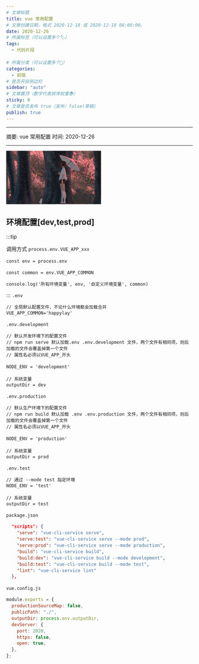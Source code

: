 ```yaml
---
# 文章标题
title: vue 常用配置
# 文章创建日期，格式 2020-12-18 或 2020-12-18 08:00:00。
date: 2020-12-26
# 所属标签（可以设置多个🏷）
tags:
  - 代码片段

# 所属分类（可以设置多个💖）
categories:
  - 前端
# 是否开启侧边栏
sidebar: "auto"
# 文章置顶（数字代表排序权重📚）
sticky: 0
# 文章是否发布 true（发布）false(草稿)
publish: true
---
```


---

摘要: vue 常用配置
时间: 2020-12-26

---

<img src="/img/19.jpg" width="256px" height="144px">

<!-- more -->

## 环境配置[dev,test,prod]

:::tip

调用方式 `process.env.VUE_APP_xxx`

`const env = process.env`

`const common = env.VUE_APP_COMMON`

`console.log('所有环境变量', env, '自定义环境变量', common)`

:::
`.env`

```
// 全局默认配置文件，不论什么环境都会加载合并
VUE_APP_COMMON='happylay'
```

`.env.development`

```
// 默认开发环境下的配置文件
// npm run serve 默认加载.env .env.development 文件，两个文件有相同项，则后加载的文件会覆盖掉第一个文件
// 属性名必须以VUE_APP_开头

NODE_ENV = 'development'

// 系统变量
outputDir = dev
```

`.env.production`

```
// 默认生产环境下的配置文件
// npm run build 默认加载 .env .env.production 文件，两个文件有相同项，则后加载的文件会覆盖掉第一个文件
// 属性名必须以VUE_APP_开头

NODE_ENV = 'production'

// 系统变量
outputDir = prod
```

`.env.test`

```
// 通过 --mode test 指定环境
NODE_ENV = 'test'

// 系统变量
outputDir = test
```

`package.json`

```json
  "scripts": {
    "serve": "vue-cli-service serve",
    "serve:test": "vue-cli-service serve --mode prod",
    "serve:prod": "vue-cli-service serve --mode production",
    "build": "vue-cli-service build",
    "build:dev": "vue-cli-service build --mode development",
    "build:test": "vue-cli-service build --mode test",
    "lint": "vue-cli-service lint"
  },
```

`vue.config.js`

```javascript
module.exports = {
  productionSourceMap: false,
  publicPath: "./",
  outputDir: process.env.outputDir,
  devServer: {
    port: 2020,
    https: false,
    open: true,
  },
};
```
